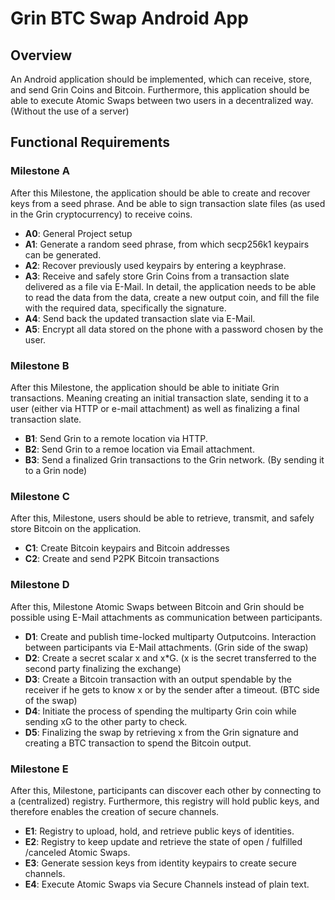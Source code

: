 ﻿# Grin BTC Swap Android App

## Overview

An Android application should be implemented, which can receive, store, and send Grin Coins and Bitcoin. Furthermore, this application should be able to execute Atomic Swaps between two users in a decentralized way. (Without the use of a server)

## Functional Requirements
### Milestone A
After this Milestone, the application should be able to create and recover keys from a seed phrase. And be able to sign transaction slate files (as used in the Grin cryptocurrency) to receive coins.

* **A0**: General Project setup
* **A1**: Generate a random seed phrase, from which secp256k1 keypairs can be generated.
* **A2**: Recover previously used keypairs by entering a keyphrase.
* **A3**: Receive and safely store Grin Coins from a transaction slate delivered as a file via E-Mail. In detail, the application needs to be able to read the data from the data, create a new output coin, and fill the file with the required data, specifically the signature.
* **A4**: Send back the updated transaction slate via E-Mail.
* **A5**: Encrypt all data stored on the phone with a password chosen by the user.

### Milestone B
After this Milestone, the application should be able to initiate Grin transactions. Meaning creating an initial transaction slate, sending it to a user (either via HTTP or e-mail attachment) as well as finalizing a final transaction slate.

* **B1**: Send Grin to a remote location via HTTP.
* **B2**: Send Grin to a remoe location via Email attachment.
* **B3**: Send a finalized Grin transactions to the Grin network. (By sending it to a Grin node)

### Milestone C
After this, Milestone, users should be able to retrieve, transmit, and safely store Bitcoin on the application.

* **C1**: Create Bitcoin keypairs and Bitcoin addresses
* **C2**: Create and send P2PK Bitcoin transactions

### Milestone D
After this, Milestone Atomic Swaps between Bitcoin and Grin should be possible using E-Mail attachments as communication between participants.

* **D1**: Create and publish time-locked multiparty Outputcoins. Interaction between participants via E-Mail attachments. (Grin side of the swap)
* **D2**: Create a secret scalar x and x*G. (x is the secret transferred to the second party finalizing the exchange)
* **D3**: Create a Bitcoin transaction with an output spendable by the receiver if he gets to know x or by the sender after a timeout. (BTC side of the swap)
* **D4**: Initiate the process of spending the multiparty Grin coin while sending xG to the other party to check.
* **D5**: Finalizing the swap by retrieving x from the Grin signature and creating a BTC transaction to spend the Bitcoin output.

### Milestone E
After this, Milestone, participants can discover each other by connecting to a (centralized) registry. Furthermore, this registry will hold public keys, and therefore enables the creation of secure channels.

* **E1**: Registry to upload, hold, and retrieve public keys of identities.
* **E2**: Registry to keep update and retrieve the state of open / fulfilled /canceled Atomic Swaps.
* **E3**: Generate session keys from identity keypairs to create secure channels.
* **E4**: Execute Atomic Swaps via Secure Channels instead of plain text.
